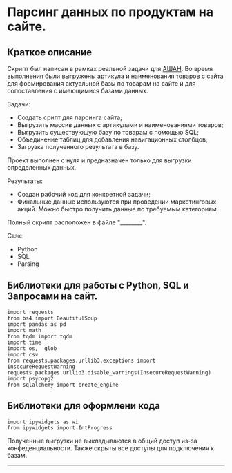 # Парсинг данных по продуктам на сайте.

## Краткое описание
Скрипт был написан в рамках реальной задачи для [АШАН](https://www.auchan.ru/).
Во время выполнения были выгружены артикула и наименования товаров с сайта для формирования актуальной базы по товарам на сайте и для сопоставления с имеющимися базами данных.

Задачи:
- Создать срипт для парсинга сайта;
- Выгрузить массив данных с артикулами и наименованиями товаров;
- Выгрузить существующую базу по товарам с помощью SQL;
- Объединение таблиц для добавления навигационных столбцов;
- Загрузка полученного результата в базу.

Проект выполнен с нуля и предназначен только для выгрузки определенных данных.

Результаты:
- Создан рабочий код для конкретной задачи;
- Финальные данные используются при проведении маркетинговых акций. Можно быстро получить данные по требуемым категориям.

Полный скрипт расположен в файле "________".

Стэк:

- Python
- SQL
- Parsing

## Библиотеки для работы с Python, SQL и Запросами на сайт.

```
import requests
from bs4 import BeautifulSoup
import pandas as pd
import math
from tqdm import tqdm
import time
import os,  glob
import csv
from requests.packages.urllib3.exceptions import InsecureRequestWarning
requests.packages.urllib3.disable_warnings(InsecureRequestWarning)
import psycopg2
from sqlalchemy import create_engine
```

## Библиотеки для оформлени кода

```
import ipywidgets as wi
from ipywidgets import IntProgress
```

Полученные выгрузки не выкладываются в общий доступ из-за конфеденциальности. Также скрыты все доступы для подключения к базам.
_________________________________

